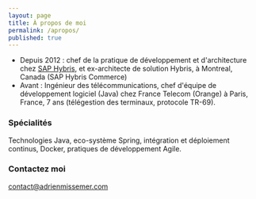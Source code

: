 ```yaml
---
layout: page
title: À propos de moi
permalink: /apropos/
published: true
---
```

* Depuis 2012 : chef de la pratique de développement et d'architecture chez [SAP Hybris](http://www.hybris.com/fr/), et ex-architecte de solution Hybris, à Montreal, Canada (SAP Hybris Commerce)
* Avant : Ingénieur des télécommunications, chef d'équipe de développement logiciel (Java) chez France Telecom (Orange) à Paris, France, 7 ans (télégestion des terminaux, protocole TR-69).

### Spécialités

Technologies Java, eco-système Spring, intégration et déploiement continus, Docker, pratiques de développement Agile.

### Contactez moi

[contact@adrienmissemer.com](mailto:contact@adrienmissemer.com)
